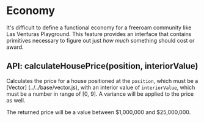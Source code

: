 # Economy
It's difficult to define a functional economy for a freeroam community like Las Venturas Playground.
This feature provides an interface that contains primitives necessary to figure out just _how much_
something should cost or award.

## API: calculateHousePrice(position, interiorValue)
Calculates the price for a house positioned at the `position`, which must be a [Vector]
(../../base/vector.js), with an interior value of `interiorValue`, which must be a number in range
of [0, 9]. A variance will be applied to the price as well.

The returned price will be a value between $1,000,000 and $25,000,000.
